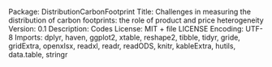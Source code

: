Package: DistributionCarbonFootprint
Title: Challenges in measuring the distribution of carbon footprints: the role of product and price heterogeneity 
Version: 0.1
Description: Codes 
License: MIT + file LICENSE
Encoding: UTF-8
Imports:
    dplyr,
    haven,
    ggplot2,
    xtable,
    reshape2,
    tibble,
    tidyr,
    gride,
    gridExtra,
    openxlsx,
    readxl,
    readr,
    readODS,
    knitr,
    kableExtra,
    hutils,
    data.table,
    stringr